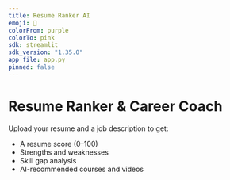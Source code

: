 ```yaml
---
title: Resume Ranker AI
emoji: 📄
colorFrom: purple
colorTo: pink
sdk: streamlit
sdk_version: "1.35.0"
app_file: app.py
pinned: false
---
```


# Resume Ranker & Career Coach

Upload your resume and a job description to get:
- A resume score (0–100)
- Strengths and weaknesses
- Skill gap analysis
- AI-recommended courses and videos
